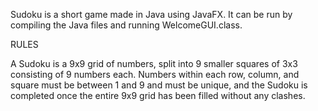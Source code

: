 Sudoku is a short game made in Java using JavaFX.
It can be run by compiling the Java files and running WelcomeGUI.class.

RULES

A Sudoku is a 9x9 grid of numbers, split into 9 smaller squares of 3x3 consisting of 9 numbers each. Numbers within each row, column, and square must be between 1 and 9 and must be unique, and the Sudoku is completed once the entire 9x9 grid has been filled without any clashes.
